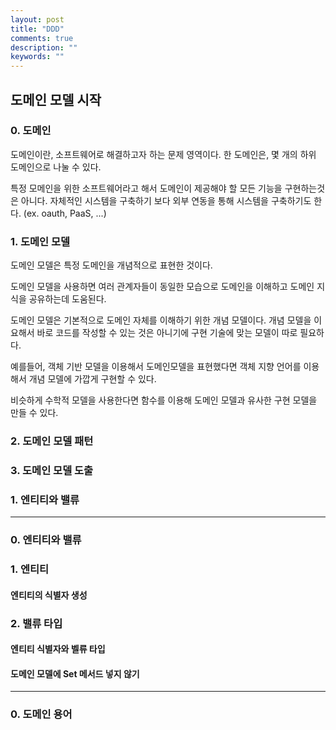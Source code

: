 ```yaml
---
layout: post
title: "DDD"
comments: true
description: ""
keywords: ""
---
```



## 도메인 모델 시작


### 0. 도메인
도메인이란, 소프트웨어로 해결하고자 하는 문제 영역이다.
한 도메인은, 몇 개의 하위 도메인으로 나눌 수 있다.

특정 모메인을 위한 소프트웨어라고 해서 도메인이 제공해야 할 모든 기능을 구현하는것은 아니다.
자체적인 시스템을 구축하기 보다 외부 연동을 통해 시스템을 구축하기도 한다.
(ex. oauth, PaaS, ...)

### 1. 도메인 모델
도메인 모델은 특정 도메인을 개념적으로 표현한 것이다. 

도메인 모델을 사용하면 여러 관계자들이 동일한 모습으로 도메인을 이해하고 도메인 지식을 공유하는데 도움된다.

도메인 모델은 기본적으로 도메인 자체를 이해하기 위한 개념 모델이다. 개념 모델을 이요해서 바로 코드를 작성할 수 있는 것은 아니기에 구현 기술에 맞는 모델이 따로 필요하다.

예를들어, 객체 기반 모델을 이용해서 도메인모델을 표현했다면 객체 지향 언어를 이용해서 개념 모델에 가깝게 구현할 수 있다.

비슷하게 수학적 모델을 사용한다면 함수를 이용해 도메인 모델과 유사한 구현 모델을 만들 수 있다.

### 2. 도메인 모델 패턴


### 3. 도메인 모델 도출

### 1. 엔티티와 밸류

---

### 0. 엔티티와 밸류

### 1. 엔티티

#### 엔티티의 식별자 생성

### 2. 밸류 타입

#### 엔티티 식별자와 벨류 타입

#### 도메인 모델에 Set 메서드 넣지 않기


---

### 0. 도메인 용어
